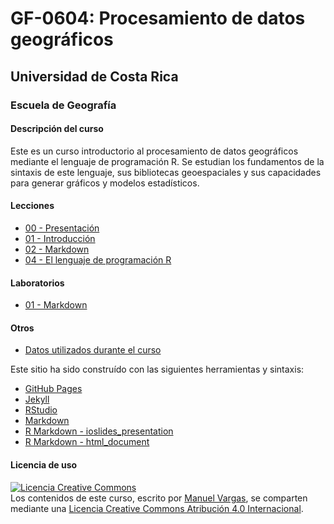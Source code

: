 # GF-0604: Procesamiento de datos geográficos

## Universidad de Costa Rica
### Escuela de Geografía

#### Descripción del curso
Este es un curso introductorio al procesamiento de datos geográficos mediante el lenguaje de programación R. Se estudian los fundamentos de la sintaxis de este lenguaje, sus bibliotecas geoespaciales y sus capacidades para generar gráficos y modelos estadísticos.

#### Lecciones
* [00 - Presentación](https://geoprocesamiento-2020i.github.io/leccion-00-presentacion/)
* [01 - Introducción](https://geoprocesamiento-2020i.github.io/leccion-01-introduccion/)
* [02 - Markdown](https://geoprocesamiento-2020i.github.io/leccion-02-markdown/)
* [04 - El lenguaje de programación R](https://geoprocesamiento-2020i.github.io/leccion-04-r/)

#### Laboratorios
* [01 - Markdown](https://geoprocesamiento-2020i.github.io/laboratorio-01-markdown/)

#### Otros
* [Datos utilizados durante el curso](https://github.com/geoprocesamiento-2020i/datos)

Este sitio ha sido construído con las siguientes herramientas y sintaxis:

- [GitHub Pages](https://pages.github.com/)
- [Jekyll](https://jekyllrb.com/)
- [RStudio](https://rstudio.com/)
- [Markdown](https://daringfireball.net/projects/markdown/)
- [R Markdown - ioslides_presentation](https://bookdown.org/yihui/rmarkdown/ioslides-presentation.html)
- [R Markdown - html_document](https://bookdown.org/yihui/rmarkdown/html-document.html)

#### Licencia de uso
<a rel="license" href="http://creativecommons.org/licenses/by/4.0/"><img alt="Licencia Creative Commons" style="border-width:0" src="https://i.creativecommons.org/l/by/4.0/88x31.png" /></a><br /><span xmlns:dct="http://purl.org/dc/terms/" property="dct:title">Los contenidos de este curso</span>, escrito por <a xmlns:cc="http://creativecommons.org/ns#" href="https://github.com/mfvargas" property="cc:attributionName" rel="cc:attributionURL">Manuel Vargas</a>, se comparten mediante una <a rel="license" href="http://creativecommons.org/licenses/by/4.0/">Licencia Creative Commons Atribución 4.0 Internacional</a>.
